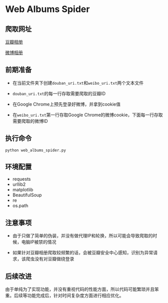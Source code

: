 # Web Albums Spider

## 爬取网址
[豆瓣相册](https://www.douban.com/)

[微博相册](https://photo.weibo.com/)

## 前期准备

* 在当前文件夹下创建`douban_uri.txt`和`weibo_uri.txt`两个文本文件

* `douban_uri.txt`的每一行存取需要爬取的豆瓣ID

* 在Google Chrome上预先登录好微博，并拿到cookie值

* 在`weibo_uri.txt`第一行存取Google Chrome的微博cookie，下面每一行存取需要爬取的微博ID


## 执行命令

`python web_albums_spider.py`


## 环境配置

* requests
* urllib2
* matplotlib
* BeautifulSoup
* re
* os.path


## 注意事项
* 由于只做了简单的伪装，并没有做代理IP和轮换，所以可能会导致爬取的时候，电脑IP被禁的情况

* 如果针对豆瓣相册爬取较频繁的话，会被豆瓣安全中心感知，识别为异常请求，该爬虫没有对豆瓣做绕登录


## 后续改进
由于单纯为了实现功能，并没有重视代码的性能方面，所以代码可能繁琐并且笨重。后续等功能完成后，针对时间复杂度方面进行相应优化。